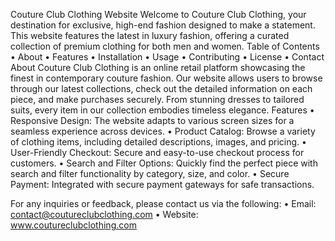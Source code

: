 Couture Club Clothing Website
Welcome to Couture Club Clothing, your destination for exclusive, high-end fashion designed to make a statement. This website features the latest in luxury fashion, offering a curated collection of premium clothing for both men and women.
Table of Contents
•	About
•	Features
•	Installation
•	Usage
•	Contributing
•	License
•	Contact
About
Couture Club Clothing is an online retail platform showcasing the finest in contemporary couture fashion. Our website allows users to browse through our latest collections, check out the detailed information on each piece, and make purchases securely. From stunning dresses to tailored suits, every item in our collection embodies timeless elegance.
Features
•	Responsive Design: The website adapts to various screen sizes for a seamless experience across devices.
•	Product Catalog: Browse a variety of clothing items, including detailed descriptions, images, and pricing.
•	User-Friendly Checkout: Secure and easy-to-use checkout process for customers.
•	Search and Filter Options: Quickly find the perfect piece with search and filter functionality by category, size, and color.
•	Secure Payment: Integrated with secure payment gateways for safe transactions.


For any inquiries or feedback, please contact us via the following:
•	Email: contact@coutureclubclothing.com
•	Website: www.coutureclubclothing.com
